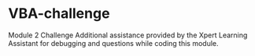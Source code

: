 # VBA-challenge
Module 2 Challenge
Additional assistance provided by the Xpert Learning Assistant for debugging and questions while coding this module. 
